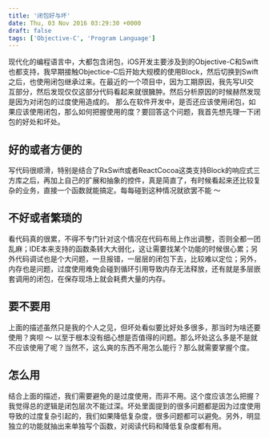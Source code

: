 ```yaml
---
title: '闭包好与坏'
date: Thu, 03 Nov 2016 03:29:30 +0000
draft: false
tags: ['Objective-C', 'Program Language']
---
```


现代化的编程语言中，大都包含闭包，iOS开发主要涉及到的Objective-C和Swift也都支持，我早期接触Objectice-C后开始大规模的使用Block，然后切换到Swift之后，也使用闭包继承过来。在最近的一个项目中，因为工期原因，我先写UI交互部分，然后发现仅仅这部分代码看起来就很臃肿。然后分析原因的时候赫然发现是因为对闭包的过度使用造成的。 那么在软件开发中，是否还应该使用闭包，如果应该使用闭包，那么如何把握使用的度？要回答这个问题，我首先想先理一下闭包的好处和坏处。

好的或者方便的
-------

写代码很顺滑，特别是结合了RxSwift或者ReactCocoa这类支持Block的响应式三方库之后，再加上自己的扩展和抽象的控件，真是简直了，有时候看起来还比较复杂的业务，直接一个函数就能搞定。每每碰到这种情况就欲罢不能 ～

不好或者繁琐的
-------

看代码真的很累，不得不专门针对这个情况在代码布局上作出调整，否则全都一团乱麻；IDE本来支持的函数条转大大弱化，这让需要找某个功能的时候很心累；另外代码调试也是个大问题，一旦报错，一层层的闭包下去，比较难以定位；另外，内存也是问题，过度使用难免会碰到循环引用导致内存无法释放，还有就是多层嵌套调用的闭包，在保存现场上就会耗费大量的内存。

要不要用
----

上面的描述虽然只是我的个人之见，但坏处看似要比好处多很多，那当时为啥还要使用？爽呗 ～ 以至于根本没有细心想是否值得的问题。那么坏处这么多是不是就不应该使用了呢？当然不，这么爽的东西不用怎么能行？那么就需要掌握个度。

怎么用
---

结合上面的描述，我们需要避免的是过度使用，而非不用。这个度应该怎么把握？我觉得总的逻辑是闭包层次不能过深。坏处里面提到的很多问题都是因为过度使用导致的过度复杂引起的，我们如果降低复杂度，很多问题都可以避免。另外，明显独立的功能就抽出来单独写个函数，对阅读代码和降低复杂度都有用。